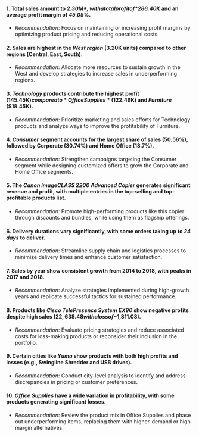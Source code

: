 #### 1.  Total sales amount to *$2.30M*, with a total profit of *$286.40K* and an average profit margin of *45.05%*.  
   - *Recommendation*: Focus on maintaining or increasing profit margins by optimizing product pricing and reducing operational costs.  

#### 2.  Sales are highest in the *West region* (3.20K units) compared to other regions (Central, East, South).  
   - *Recommendation*: Allocate more resources to sustain growth in the West and develop strategies to increase sales in underperforming regions.  

#### 3. *Technology* products contribute the highest profit ($145.45K) compared to *Office Supplies* ($122.49K) and *Furniture* ($18.45K).  
   - *Recommendation*: Prioritize marketing and sales efforts for Technology products and analyze ways to improve the profitability of Furniture.  

#### 4.  *Consumer* segment accounts for the largest share of sales (50.56%), followed by Corporate (30.74%) and Home Office (18.7%).  
   - *Recommendation*: Strengthen campaigns targeting the Consumer segment while designing customized offers to grow the Corporate and Home Office segments.  

#### 5.  The *Canon imageCLASS 2200 Advanced Copier* generates significant revenue and profit, with multiple entries in the top-selling and top-profitable products list.  
   - *Recommendation*: Promote high-performing products like this copier through discounts and bundles, while using them as flagship offerings.  

#### 6.  Delivery durations vary significantly, with some orders taking up to *24 days* to deliver.  
   - *Recommendation*: Streamline supply chain and logistics processes to minimize delivery times and enhance customer satisfaction.  

#### 7. Sales by year show consistent growth from 2014 to 2018, with peaks in 2017 and 2018.  
   - *Recommendation*: Analyze strategies implemented during high-growth years and replicate successful tactics for sustained performance.  

#### 8.  Products like *Cisco TelePresence System EX90* show negative profits despite high sales ($22,638.48 with a loss of -$1,811.08).  
   - *Recommendation*: Evaluate pricing strategies and reduce associated costs for loss-making products or reconsider their inclusion in the portfolio.  

#### 9.  Certain cities like *Yuma* show products with both high profits and losses (e.g., Swingline Shredder and USB drives).  
   - *Recommendation*: Conduct city-level analysis to identify and address discrepancies in pricing or customer preferences.  

#### 10. *Office Supplies* have a wide variation in profitability, with some products generating significant losses.  
   - *Recommendation*: Review the product mix in Office Supplies and phase out underperforming items, replacing them with higher-demand or high-margin alternatives.  
